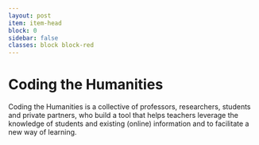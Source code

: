 ```yaml
---
layout: post
item: item-head
block: 0
sidebar: false
classes: block block-red
---
```

# Coding the Humanities

Coding the Humanities is a collective of professors, researchers, students and private partners, who build a tool that helps teachers leverage the knowledge of students and existing (online) information and to facilitate a new way of learning.
